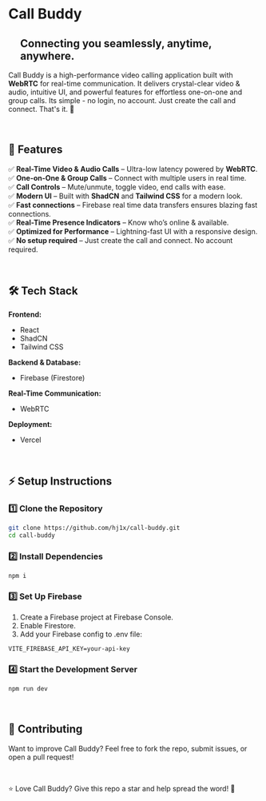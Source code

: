 # Call Buddy

<div id="user-content-toc">
  <ul style="list-style: none;">
    <summary>
      <h2>Connecting you seamlessly, anytime, anywhere.</h2>
    </summary>
  </ul>
</div>

Call Buddy is a high-performance video calling application built with **WebRTC** for real-time communication. It delivers crystal-clear video & audio, intuitive UI, and powerful features for effortless one-on-one and group calls. Its simple - no login, no account. Just create the call and connect. That's it. 🚀  

<br/>

## 🌟 Features  
✅ **Real-Time Video & Audio Calls** – Ultra-low latency powered by **WebRTC**.  
✅ **One-on-One & Group Calls** – Connect with multiple users in real time.  
✅ **Call Controls** – Mute/unmute, toggle video, end calls with ease.  
✅ **Modern UI** – Built with **ShadCN** and **Tailwind CSS** for a modern look.  
✅ **Fast connections** – Firebase real time data transfers ensures blazing fast connections.  
✅ **Real-Time Presence Indicators** – Know who’s online & available.  
✅ **Optimized for Performance** – Lightning-fast UI with a responsive design.  
✅ **No setup required** – Just create the call and connect. No account required.  

<br/>

## 🛠 Tech Stack  
**Frontend:** 
- React
- ShadCN
- Tailwind CSS

**Backend & Database:** 
- Firebase (Firestore)
    
**Real-Time Communication:** 
- WebRTC  

**Deployment:** 
- Vercel

<br/>

## ⚡ Setup Instructions  

### 1️⃣ Clone the Repository  
```bash
git clone https://github.com/hj1x/call-buddy.git
cd call-buddy
```

### 2️⃣ Install Dependencies
```base
npm i
```

### 3️⃣ Set Up Firebase
1. Create a Firebase project at Firebase Console.
2. Enable Firestore.
3. Add your Firebase config to .env file:
   
```env
VITE_FIREBASE_API_KEY=your-api-key
```
   
### 4️⃣ Start the Development Server
```bash
npm run dev
```

<br/>

## 🤝 Contributing
Want to improve Call Buddy? Feel free to fork the repo, submit issues, or open a pull request!

<br/>

⭐ Love Call Buddy? Give this repo a star and help spread the word! 🌟
